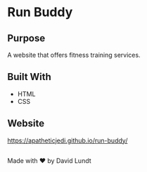 # Run Buddy

## Purpose
A website that offers fitness training services.

## Built With
* HTML
* CSS

## Website
https://apatheticjedi.github.io/run-buddy/

##
Made with ❤️ by David Lundt

